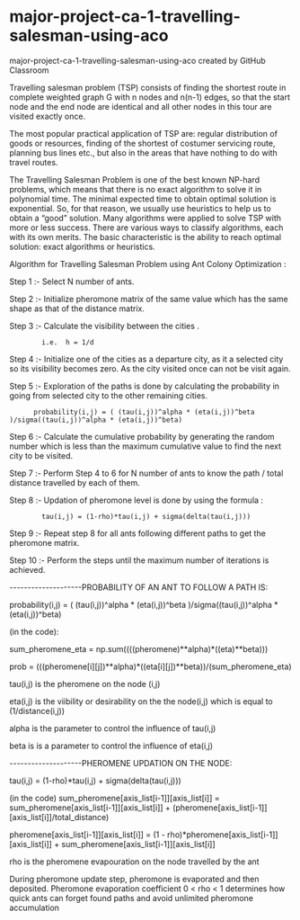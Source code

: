 # major-project-ca-1-travelling-salesman-using-aco
major-project-ca-1-travelling-salesman-using-aco created by GitHub Classroom

Travelling salesman problem (TSP) consists of finding the shortest route in complete weighted graph G with n nodes 
and n(n-1) edges, so that the start node and the end node are identical and all other nodes in this tour are visited exactly once. 

The most popular practical application of TSP are:
regular distribution of goods or resources, finding of the shortest of costumer servicing route, planning bus lines etc., 
but also in the areas that have nothing to do with travel routes.

The Travelling Salesman Problem is one of the best known NP-hard problems, which means that there is no exact algorithm 
to solve it in polynomial time. The minimal expected time to obtain optimal solution is exponential. So, for that reason, we
usually use heuristics to help us to obtain a “good” solution. Many algorithms were applied to solve TSP with more or less success.
There are various ways to classify algorithms, each with its own merits. The basic characteristic is the ability to reach optimal 
solution: exact algorithms or heuristics.

Algorithm for Travelling Salesman Problem using Ant Colony Optimization :

Step 1 :- Select N number of ants.

Step 2 :- Initialize pheromone matrix of the same value which has the same shape as that of the distance 
	         matrix.

Step 3 :- Calculate the visibility between the cities .
            
            i.e.  h = 1/d

Step 4 :- Initialize one of the cities as a departure city, as it a selected city so its visibility becomes
	         zero. As the city visited once can not be visit again.

Step 5 :- Exploration of the paths is done by calculating the probability in going from selected city to
	         the other remaining cities. 
          
          probability(i,j) = ( (tau(i,j))^alpha * (eta(i,j))^beta )/sigma((tau(i,j))^alpha * (eta(i,j))^beta)

Step 6 :- Calculate the cumulative probability by generating the random number which is less than the 
	         maximum cumulative value to find the next city to be visited.

Step 7 :- Perform Step 4 to 6 for N number of ants to know the path / total distance travelled by each of 
	         them. 

Step 8 :- Updation of pheromone level is done by using the formula :
            
            tau(i,j) = (1-rho)*tau(i,j) + sigma(delta(tau(i,j)))


Step 9 :- Repeat step 8 for all ants following different paths to get the pheromone matrix.

Step 10 :- Perform the steps until the maximum number of iterations is achieved. 


--------------------PROBABILITY OF AN ANT TO FOLLOW A PATH IS:

probability(i,j) = ( (tau(i,j))^alpha * (eta(i,j))^beta )/sigma((tau(i,j))^alpha * (eta(i,j))^beta)

(in the code):

sum_pheromene_eta =  np.sum((((pheromene)**alpha)*((eta)**beta)))

prob = (((pheromene[i][j])**alpha)*((eta[i][j])**beta))/(sum_pheromene_eta)

tau(i,j) is the pheromene on the node (i,j)

eta(i,j) is the viibility or desirability on the the node(i,j) which is equal to (1/distance(i,j))

alpha is the parameter to control the influence of tau(i,j)

beta is is a parameter to control the influence of eta(i,j)

--------------------PHEROMENE UPDATION ON THE NODE:

tau(i,j) = (1-rho)*tau(i,j) + sigma(delta(tau(i,j)))

(in the code)
 sum_pheromene[axis_list[i-1]][axis_list[i]] = sum_pheromene[axis_list[i-1]][axis_list[i]] 
        + (pheromene[axis_list[i-1]][axis_list[i]]/total_distance)
 
 pheromene[axis_list[i-1]][axis_list[i]] = (1 - rho)*pheromene[axis_list[i-1]][axis_list[i]] 
        + sum_pheromene[axis_list[i-1]][axis_list[i]]       
        
rho is the pheromene evapouration on the node travelled by the ant

During pheromone update step, pheromone is evaporated and then deposited. Pheromone evaporation coefficient
0 < rho < 1 determines how quick ants can forget found paths and avoid unlimited pheromone accumulation

 

